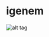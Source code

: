 # igenem 
![alt tag](https://raw.githubusercontent.com/erinna-woo/igenem/blob/master/Screenshots/making_new_decision.png)
